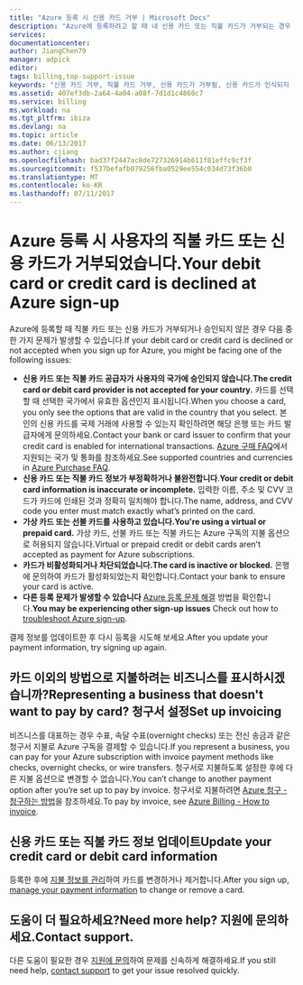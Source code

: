 ```yaml
---
title: "Azure 등록 시 신용 카드 거부 | Microsoft Docs"
description: "Azure에 등록하려고 할 때 내 신용 카드 또는 직불 카드가 거부되는 경우 문제를 해결하는 방법에 대해 알아봅니다."
services: 
documentationcenter: 
author: JiangChen79
manager: adpick
editor: 
tags: billing,top-support-issue
keywords: "신용 카드 거부, 직불 카드 거부, 신용 카드가 거부됨, 신용 카드가 인식되지 않음"
ms.assetid: 407ef3db-2a64-4a04-a08f-7d1d1c4860c7
ms.service: billing
ms.workload: na
ms.tgt_pltfrm: ibiza
ms.devlang: na
ms.topic: article
ms.date: 06/13/2017
ms.author: cjiang
ms.openlocfilehash: bad37f2447ac8de727326914b611f81effc9cf3f
ms.sourcegitcommit: f537befafb079256fba0529ee554c034d73f36b0
ms.translationtype: MT
ms.contentlocale: ko-KR
ms.lasthandoff: 07/11/2017
---
```

# <a name="your-debit-card-or-credit-card-is-declined-at-azure-sign-up"></a><span data-ttu-id="b1500-104">Azure 등록 시 사용자의 직불 카드 또는 신용 카드가 거부되었습니다.</span><span class="sxs-lookup"><span data-stu-id="b1500-104">Your debit card or credit card is declined at Azure sign-up</span></span>
<span data-ttu-id="b1500-105">Azure에 등록할 때 직불 카드 또는 신용 카드가 거부되거나 승인되지 않은 경우 다음 중 한 가지 문제가 발생할 수 있습니다.</span><span class="sxs-lookup"><span data-stu-id="b1500-105">If your debit card or credit card is declined or not accepted when you sign up for Azure, you might be facing one of the following issues:</span></span>

* <span data-ttu-id="b1500-106">**신용 카드 또는 직불 카드 공급자가 사용자의 국가에 승인되지 않습니다.**</span><span class="sxs-lookup"><span data-stu-id="b1500-106">**The credit card or debit card provider is not accepted for your country.**</span></span> <span data-ttu-id="b1500-107">카드를 선택할 때 선택한 국가에서 유효한 옵션인지 표시됩니다.</span><span class="sxs-lookup"><span data-stu-id="b1500-107">When you choose a card, you only see the options that are valid in the country that you select.</span></span> <span data-ttu-id="b1500-108">본인의 신용 카드를 국제 거래에 사용할 수 있는지 확인하려면 해당 은행 또는 카드 발급자에게 문의하세요.</span><span class="sxs-lookup"><span data-stu-id="b1500-108">Contact your bank or card issuer to confirm that your credit card is enabled for international transactions.</span></span> <span data-ttu-id="b1500-109">[Azure 구매 FAQ](https://azure.microsoft.com/pricing/faq/)에서 지원되는 국가 및 통화를 참조하세요.</span><span class="sxs-lookup"><span data-stu-id="b1500-109">See supported countries and currencies in [Azure Purchase FAQ](https://azure.microsoft.com/pricing/faq/).</span></span>
* <span data-ttu-id="b1500-110">**신용 카드 또는 직불 카드 정보가 부정확하거나 불완전합니다**.</span><span class="sxs-lookup"><span data-stu-id="b1500-110">**Your credit or debit card information is inaccurate or incomplete.**</span></span> <span data-ttu-id="b1500-111">입력한 이름, 주소 및 CVV 코드가 카드에 인쇄된 것과 정확히 일치해야 합니다.</span><span class="sxs-lookup"><span data-stu-id="b1500-111">The name, address, and CVV code you enter must match exactly what’s printed on the card.</span></span>
* <span data-ttu-id="b1500-112">**가상 카드 또는 선불 카드를 사용하고 있습니다.**</span><span class="sxs-lookup"><span data-stu-id="b1500-112">**You're using a virtual or prepaid card.**</span></span> <span data-ttu-id="b1500-113">가상 카드, 선불 카드 또는 직불 카드는 Azure 구독의 지불 옵션으로 허용되지 않습니다.</span><span class="sxs-lookup"><span data-stu-id="b1500-113">Virtual or prepaid credit or debit cards aren't accepted as payment for Azure subscriptions.</span></span>
* <span data-ttu-id="b1500-114">**카드가 비활성화되거나 차단되었습니다.**</span><span class="sxs-lookup"><span data-stu-id="b1500-114">**The card is inactive or blocked.**</span></span> <span data-ttu-id="b1500-115">은행에 문의하여 카드가 활성화되었는지 확인합니다.</span><span class="sxs-lookup"><span data-stu-id="b1500-115">Contact your bank to ensure your card is active.</span></span>
* <span data-ttu-id="b1500-116">**다른 등록 문제가 발생할 수 있습니다** [Azure 등록 문제 해결](billing-troubleshoot-azure-sign-up-issues.md) 방법을 확인합니다.</span><span class="sxs-lookup"><span data-stu-id="b1500-116">**You may be experiencing other sign-up issues** Check out how to [troubleshoot Azure sign-up](billing-troubleshoot-azure-sign-up-issues.md).</span></span>

<span data-ttu-id="b1500-117">결제 정보를 업데이트한 후 다시 등록을 시도해 보세요.</span><span class="sxs-lookup"><span data-stu-id="b1500-117">After you update your payment information, try signing up again.</span></span>

## <a name="representing-a-business-that-doesnt-want-to-pay-by-card-set-up-invoicing"></a><span data-ttu-id="b1500-118">카드 이외의 방법으로 지불하려는 비즈니스를 표시하시겠습니까?</span><span class="sxs-lookup"><span data-stu-id="b1500-118">Representing a business that doesn't want to pay by card?</span></span> <span data-ttu-id="b1500-119">청구서 설정</span><span class="sxs-lookup"><span data-stu-id="b1500-119">Set up invoicing</span></span>
<span data-ttu-id="b1500-120">비즈니스를 대표하는 경우 수표, 속달 수표(overnight checks) 또는 전신 송금과 같은 청구서 지불로 Azure 구독을 결제할 수 있습니다.</span><span class="sxs-lookup"><span data-stu-id="b1500-120">If you represent a business, you can pay for your Azure subscription with invoice payment methods like checks, overnight checks, or wire transfers.</span></span> <span data-ttu-id="b1500-121">청구서로 지불하도록 설정한 후에 다른 지불 옵션으로 변경할 수 없습니다.</span><span class="sxs-lookup"><span data-stu-id="b1500-121">You can’t change to another payment option after you’re set up to pay by invoice.</span></span> <span data-ttu-id="b1500-122">청구서로 지불하려면 [Azure 청구 - 청구하는 방법](https://azure.microsoft.com/pricing/invoicing/)을 참조하세요.</span><span class="sxs-lookup"><span data-stu-id="b1500-122">To pay by invoice, see [Azure Billing - How to invoice](https://azure.microsoft.com/pricing/invoicing/).</span></span>

## <a name="update-your-credit-card-or-debit-card-information"></a><span data-ttu-id="b1500-123">신용 카드 또는 직불 카드 정보 업데이트</span><span class="sxs-lookup"><span data-stu-id="b1500-123">Update your credit card or debit card information</span></span>
<span data-ttu-id="b1500-124">등록한 후에 [지불 정보를 관리](billing-how-to-change-credit-card.md)하여 카드를 변경하거나 제거합니다.</span><span class="sxs-lookup"><span data-stu-id="b1500-124">After you sign up, [manage your payment information](billing-how-to-change-credit-card.md) to change or remove a card.</span></span>

## <a name="need-more-help-contact-support"></a><span data-ttu-id="b1500-125">도움이 더 필요하세요?</span><span class="sxs-lookup"><span data-stu-id="b1500-125">Need more help?</span></span> <span data-ttu-id="b1500-126">지원에 문의하세요.</span><span class="sxs-lookup"><span data-stu-id="b1500-126">Contact support.</span></span>
<span data-ttu-id="b1500-127">다른 도움이 필요한 경우 [지원에 문의](https://portal.azure.com/?#blade/Microsoft_Azure_Support/HelpAndSupportBlade)하여 문제를 신속하게 해결하세요.</span><span class="sxs-lookup"><span data-stu-id="b1500-127">If you still need help, [contact support](https://portal.azure.com/?#blade/Microsoft_Azure_Support/HelpAndSupportBlade) to get your issue resolved quickly.</span></span>
